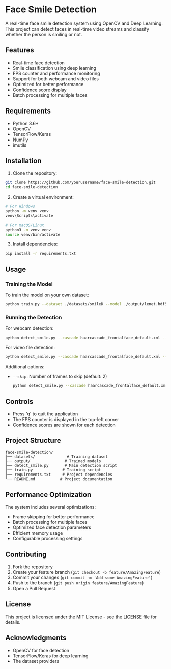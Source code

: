 # Face Smile Detection

A real-time face smile detection system using OpenCV and Deep Learning. This project can detect faces in real-time video streams and classify whether the person is smiling or not.


## Features

- Real-time face detection
- Smile classification using deep learning
- FPS counter and performance monitoring
- Support for both webcam and video files
- Optimized for better performance
- Confidence score display
- Batch processing for multiple faces

## Requirements

- Python 3.6+
- OpenCV
- TensorFlow/Keras
- NumPy
- imutils

## Installation

1. Clone the repository:
```bash
git clone https://github.com/yourusername/face-smile-detection.git
cd face-smile-detection
```

2. Create a virtual environment:
```bash
# For Windows
python -m venv venv
venv\Scripts\activate

# For macOS/Linux
python3 -m venv venv
source venv/bin/activate
```

3. Install dependencies:
```bash
pip install -r requirements.txt
```

## Usage

### Training the Model

To train the model on your own dataset:
```bash
python train.py --dataset ./datasets/smileD --model ./output/lenet.hdf5
```

### Running the Detection

For webcam detection:
```bash
python detect_smile.py --cascade haarcascade_frontalface_default.xml --model ./output/lenet.hdf5
```

For video file detection:
```bash
python detect_smile.py --cascade haarcascade_frontalface_default.xml --model ./output/lenet.hdf5 --video path_to_video.mp4
```

Additional options:
- `--skip`: Number of frames to skip (default: 2)
  ```bash
  python detect_smile.py --cascade haarcascade_frontalface_default.xml --model ./output/lenet.hdf5 --skip 3
  ```

## Controls

- Press 'q' to quit the application
- The FPS counter is displayed in the top-left corner
- Confidence scores are shown for each detection

## Project Structure

```
face-smile-detection/
├── datasets/              # Training dataset
├── output/               # Trained models
├── detect_smile.py       # Main detection script
├── train.py             # Training script
├── requirements.txt     # Project dependencies
└── README.md           # Project documentation
```

## Performance Optimization

The system includes several optimizations:
- Frame skipping for better performance
- Batch processing for multiple faces
- Optimized face detection parameters
- Efficient memory usage
- Configurable processing settings

## Contributing

1. Fork the repository
2. Create your feature branch (`git checkout -b feature/AmazingFeature`)
3. Commit your changes (`git commit -m 'Add some AmazingFeature'`)
4. Push to the branch (`git push origin feature/AmazingFeature`)
5. Open a Pull Request

## License

This project is licensed under the MIT License - see the [LICENSE](LICENSE) file for details.

## Acknowledgments

- OpenCV for face detection
- TensorFlow/Keras for deep learning
- The dataset providers
